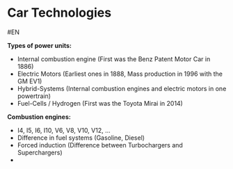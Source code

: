 # Car Technologies
#EN 


**Types of power units:**
- Internal combustion engine (First was the Benz Patent Motor Car in 1886)
- Electric Motors (Earliest ones in 1888, Mass production in 1996 with the GM EV1)
- Hybrid-Systems (Internal combustion engines and electric motors in one powertrain)
- Fuel-Cells / Hydrogen (First was the Toyota Mirai in 2014)

**Combustion engines:**
- I4, I5, I6, I10, V6, V8, V10, V12, ...
- Difference in fuel systems (Gasoline, Diesel)
- Forced induction (Difference between Turbochargers and Superchargers)
- 
